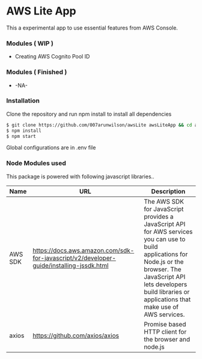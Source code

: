 # AWS Lite App

This a experimental app to use essential features from AWS Console.

### Modules ( WIP )

- Creating AWS Cognito Pool ID

### Modules ( Finished )

- -NA-

### Installation

Clone the repository and run npm install to install all dependencies

```sh
$ git clone https://github.com/007arunwilson/awsLite awsLiteApp && cd awsLiteApp
$ npm install
$ npm start
```

Global configurations are in .env file

### Node Modules used

This package is powered with following javascript libraries..

| Name    | URL                                                                                     | Description                                                                                                                                                                                                                           |
| ------- | --------------------------------------------------------------------------------------- | ------------------------------------------------------------------------------------------------------------------------------------------------------------------------------------------------------------------------------------- |
| AWS SDK | https://docs.aws.amazon.com/sdk-for-javascript/v2/developer-guide/installing-jssdk.html | The AWS SDK for JavaScript provides a JavaScript API for AWS services you can use to build applications for Node.js or the browser. The JavaScript API lets developers build libraries or applications that make use of AWS services. |
| axios   | https://github.com/axios/axios                                                          | Promise based HTTP client for the browser and node.js                                                                                                                                                                                 |
